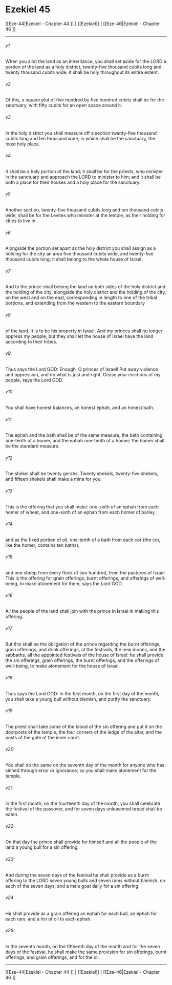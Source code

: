 # Ezekiel 45

[[Eze-44|Ezekiel - Chapter 44 ]] | [[Ezekiel]] | [[Eze-46|Ezekiel - Chapter 46 ]]
***

###### v1
When you allot the land as an inheritance, you shall set aside for the LORD a portion of the land as a holy district, twenty-five thousand cubits long and twenty thousand cubits wide; it shall be holy throughout its entire extent.
###### v2
Of this, a square plot of five hundred by five hundred cubits shall be for the sanctuary, with fifty cubits for an open space around it.
###### v3
In the holy district you shall measure off a section twenty-five thousand cubits long and ten thousand wide, in which shall be the sanctuary, the most holy place.
###### v4
It shall be a holy portion of the land; it shall be for the priests, who minister in the sanctuary and approach the LORD to minister to him; and it shall be both a place for their houses and a holy place for the sanctuary.
###### v5
Another section, twenty-five thousand cubits long and ten thousand cubits wide, shall be for the Levites who minister at the temple, as their holding for cities to live in.
###### v6
Alongside the portion set apart as the holy district you shall assign as a holding for the city an area five thousand cubits wide, and twenty-five thousand cubits long; it shall belong to the whole house of Israel.
###### v7
And to the prince shall belong the land on both sides of the holy district and the holding of the city, alongside the holy district and the holding of the city, on the west and on the east, corresponding in length to one of the tribal portions, and extending from the western to the eastern boundary
###### v8
of the land. It is to be his property in Israel. And my princes shall no longer oppress my people; but they shall let the house of Israel have the land according to their tribes.
###### v9
Thus says the Lord GOD: Enough, O princes of Israel! Put away violence and oppression, and do what is just and right. Cease your evictions of my people, says the Lord GOD.
###### v10
You shall have honest balances, an honest ephah, and an honest bath.
###### v11
The ephah and the bath shall be of the same measure, the bath containing one-tenth of a homer, and the ephah one-tenth of a homer; the homer shall be the standard measure.
###### v12
The shekel shall be twenty gerahs. Twenty shekels, twenty-five shekels, and fifteen shekels shall make a mina for you.
###### v13
This is the offering that you shall make: one-sixth of an ephah from each homer of wheat, and one-sixth of an ephah from each homer of barley,
###### v14
and as the fixed portion of oil, one-tenth of a bath from each cor (the cor, like the homer, contains ten baths);
###### v15
and one sheep from every flock of two hundred, from the pastures of Israel. This is the offering for grain offerings, burnt offerings, and offerings of well-being, to make atonement for them, says the Lord GOD.
###### v16
All the people of the land shall join with the prince in Israel in making this offering.
###### v17
But this shall be the obligation of the prince regarding the burnt offerings, grain offerings, and drink offerings, at the festivals, the new moons, and the sabbaths, all the appointed festivals of the house of Israel: he shall provide the sin offerings, grain offerings, the burnt offerings, and the offerings of well-being, to make atonement for the house of Israel.
###### v18
Thus says the Lord GOD: In the first month, on the first day of the month, you shall take a young bull without blemish, and purify the sanctuary.
###### v19
The priest shall take some of the blood of the sin offering and put it on the doorposts of the temple, the four corners of the ledge of the altar, and the posts of the gate of the inner court.
###### v20
You shall do the same on the seventh day of the month for anyone who has sinned through error or ignorance; so you shall make atonement for the temple.
###### v21
In the first month, on the fourteenth day of the month, you shall celebrate the festival of the passover, and for seven days unleavened bread shall be eaten.
###### v22
On that day the prince shall provide for himself and all the people of the land a young bull for a sin offering.
###### v23
And during the seven days of the festival he shall provide as a burnt offering to the LORD seven young bulls and seven rams without blemish, on each of the seven days; and a male goat daily for a sin offering.
###### v24
He shall provide as a grain offering an ephah for each bull, an ephah for each ram, and a hin of oil to each ephah.
###### v25
In the seventh month, on the fifteenth day of the month and for the seven days of the festival, he shall make the same provision for sin offerings, burnt offerings, and grain offerings, and for the oil.

***

[[Eze-44|Ezekiel - Chapter 44 ]] | [[Ezekiel]] | [[Eze-46|Ezekiel - Chapter 46 ]]
